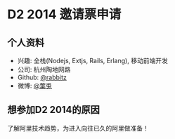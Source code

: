 # D2 2014 邀请票申请

## 个人资料

- 兴趣: 全栈(Nodejs, Extjs, Rails, Erlang), 移动前端开发
- 公司: 杭州陶地网路
- Github: [@rabbitz](https://github.com/rabbitz)
- 微博: [@葉兎](http://weibo.com/u/1955089467)

## 想参加D2 2014的原因

了解阿里技术趋势，为进入向往已久的阿里做准备！